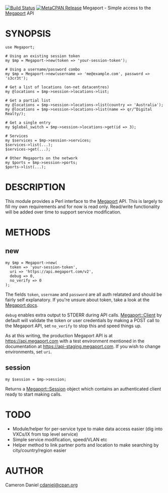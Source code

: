 [![Build Status](https://travis-ci.org/ccakes/megaport-perl.svg?branch=master)](https://travis-ci.org/ccakes/megaport-perl) [![MetaCPAN Release](https://badge.fury.io/pl/Megaport.svg)](https://metacpan.org/release/Megaport)
Megaport - Simple access to the [Megaport](https://www.megaport.com) API

# SYNOPSIS

    use Megaport;

    # Using an existing session token
    my $mp = Megaport->new(token => 'your-session-token');

    # Using a username/password combo
    my $mp = Megaport->new(username => 'me@example.com', password => 's3cr3t');

    # Get a list of locations (on-net datacentres)
    my @locations = $mp->session->locations->list;

    # Get a partial list
    my @locations = $mp->session->locations->list(country => 'Australia');
    my @locations = $mp->session->locations->list(name => qr/^Digital Realty/);

    # Get a single entry
    my $global_switch = $mp->session->locations->get(id => 3);

    # Services
    my $services = $mp->session->services;
    $services->list(...);
    $services->get(...);

    # Other Megaports on the network
    my $ports = $mp->session->ports;
    $ports->list(...);

# DESCRIPTION

This module provides a Perl interface to the [Megaport](https://www.megaport.com) API. This is largely to fill my own requirements and for now is read only. Read/write functionality will be added over time to support service modification.

# METHODS

## new

    my $mp = Megaport->new(
      token => 'your-session-token',
      uri => 'https://api.megaport.com/v2',
      debug => 0,
      no_verify => 0
    );

The fields `token`, `username` and `password` are all auth relatated and should be fairly self explanatory. If you're unsure about token, take a look at the [Megaport docs](https://dev.megaport.com/#security).

`debug` enables extra output to STDERR during API calls. [Megaport::Client](https://metacpan.org/pod/Megaport::Client) by default will validate the token or user credentials by making a POST call to the Megaport API, set `no_verify` to stop this and speed things up.

As at this writing, the production Megaport API is at https://api.megaport.com with a test environment mentioned in the documentation at https://api-staging.megaport.com. If you wish to change environments, set `uri`.

## session

    my $session = $mp->session;

Returns a [Megaport::Session](https://metacpan.org/pod/Megaport::Session) object which contains an authenticated client ready to start making calls.

# TODO

- Module/helper for per-service type to make data access easier (dig into VXCs/IX from top level service)
- Simple service modification, speed/VLAN etc
- Helper method to link partner ports and location to make searching by city/country/region easier

# AUTHOR

Cameron Daniel <cdaniel@cpan.org>
